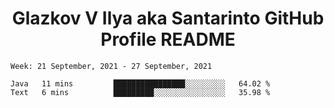 <h1 align="center">Glazkov V Ilya aka Santarinto GitHub Profile README</h1>

<!--START_SECTION:waka-->
```text
Week: 21 September, 2021 - 27 September, 2021

Java   11 mins         ████████████████░░░░░░░░░   64.02 % 
Text   6 mins          █████████░░░░░░░░░░░░░░░░   35.98 % 
```
<!--END_SECTION:waka-->